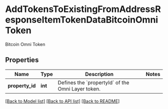 # AddTokensToExistingFromAddressResponseItemTokenDataBitcoinOmniToken

Bitcoin Omni Token

## Properties
Name | Type | Description | Notes
------------ | ------------- | ------------- | -------------
**property_id** | **int** | Defines the &#x60;propertyId&#x60; of the Omni Layer token. | 

[[Back to Model list]](../README.md#documentation-for-models) [[Back to API list]](../README.md#documentation-for-api-endpoints) [[Back to README]](../README.md)


